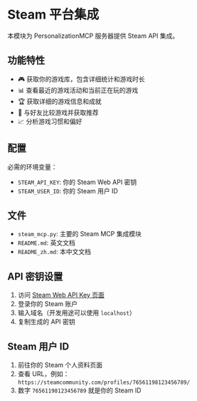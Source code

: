 # Steam 平台集成

本模块为 PersonalizationMCP 服务器提供 Steam API 集成。

## 功能特性

- 🎮 获取你的游戏库，包含详细统计和游戏时长
- 📊 查看最近的游戏活动和当前正在玩的游戏
- 🏆 获取详细的游戏信息和成就
- 👥 与好友比较游戏并获取推荐
- 📈 分析游戏习惯和偏好

## 配置

必需的环境变量：
- `STEAM_API_KEY`: 你的 Steam Web API 密钥
- `STEAM_USER_ID`: 你的 Steam 用户 ID

## 文件

- `steam_mcp.py`: 主要的 Steam MCP 集成模块
- `README.md`: 英文文档
- `README_zh.md`: 本中文文档

## API 密钥设置

1. 访问 [Steam Web API Key 页面](https://steamcommunity.com/dev/apikey)
2. 登录你的 Steam 账户
3. 输入域名（开发用途可以使用 `localhost`）
4. 复制生成的 API 密钥

## Steam 用户 ID

1. 前往你的 Steam 个人资料页面
2. 查看 URL，例如：`https://steamcommunity.com/profiles/76561198123456789/`
3. 数字 `76561198123456789` 就是你的 Steam ID
